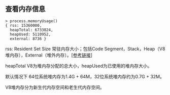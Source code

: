 ## 查看内存信息

```
> process.memoryUsage()
{ rss: 15360000,
  heapTotal: 6733824,
  heapUsed: 5110952,
  external: 8736 }
```

rss: Resident Set Size 常驻内存大小；包括Code Segment，Stack，Heap（V8堆内存），External（堆外内存）。[\[参考链接\]](http://stackoverflow.com/questions/12023359/what-do-the-return-values-of-node-js-process-memoryusage-stand-for)

heapTotal V8为堆内存分配的总大小，heapUsed为已使用的堆内存大小。

默认情况下 64位系统堆内存为1.4G + 64M，32位系统堆内存约为0.7G + 32M。

V8堆内存分为新生代内存空间和老生代内存空间。

